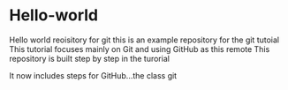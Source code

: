 # Hello-world
Hello world reoisitory for git 
this is an example repository for the git tutoial
This tutorial focuses mainly on Git and using GitHub as this remote 
This repository is built step by step in the turorial

It now includes steps for GitHub...the class git
